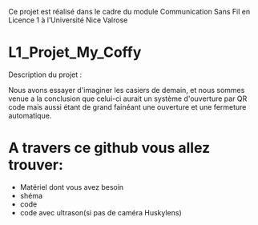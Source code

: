 Ce projet est réalisé dans le cadre du module Communication Sans Fil en Licence 1 à l’Université Nice Valrose

# L1_Projet_My_Coffy

Description du projet :

Nous avons essayer d'imaginer les casiers de demain, et nous sommes venue a la conclusion que celui-ci aurait un système d'ouverture par QR code mais aussi étant de grand fainéant une ouverture et une fermeture automatique.

# A travers ce github vous allez trouver:

- Matériel dont vous avez besoin
- shéma 
- code
- code avec ultrason(si pas de caméra Huskylens)

